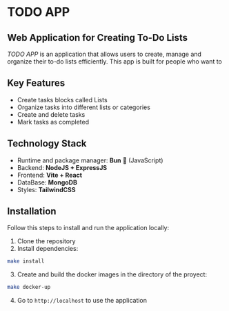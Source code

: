 # TODO APP

## Web Application for Creating To-Do Lists

_TODO APP_ is an application that allows users to create, manage and organize their to-do lists efficiently. This app is built for people who want to 

## **Key Features**
- Create tasks blocks called Lists
- Organize tasks into different lists or categories
- Create and delete tasks
- Mark tasks as completed

## Technology Stack
- Runtime and package manager: **Bun** 🍞 (JavaScript)
- Backend: **NodeJS + ExpressJS**
- Frontend: **Vite + React**
- DataBase: **MongoDB**
- Styles: **TailwindCSS**

## Installation
Follow this steps to install and run the application locally:
1. Clone the repository
2. Install dependencies:
```bash
make install
```
3. Create and build the docker images in the directory of the proyect:
```bash
make docker-up
```
4. Go to `http://localhost` to use the application
